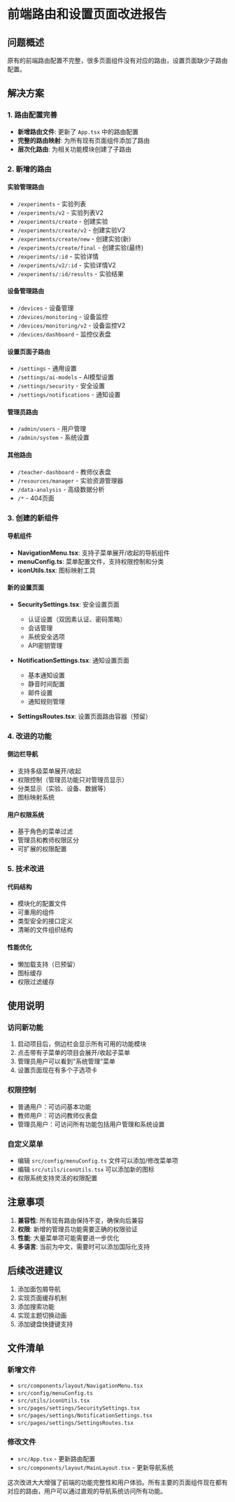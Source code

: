 # 前端路由和设置页面改进报告

## 问题概述
原有的前端路由配置不完整，很多页面组件没有对应的路由，设置页面缺少子路由配置。

## 解决方案

### 1. 路由配置完善
- **新增路由文件**: 更新了 `App.tsx` 中的路由配置
- **完整的路由映射**: 为所有现有页面组件添加了路由
- **层次化路由**: 为相关功能模块创建了子路由

### 2. 新增的路由

#### 实验管理路由
- `/experiments` - 实验列表
- `/experiments/v2` - 实验列表V2
- `/experiments/create` - 创建实验
- `/experiments/create/v2` - 创建实验V2
- `/experiments/create/new` - 创建实验(新)
- `/experiments/create/final` - 创建实验(最终)
- `/experiments/:id` - 实验详情
- `/experiments/v2/:id` - 实验详情V2
- `/experiments/:id/results` - 实验结果

#### 设备管理路由
- `/devices` - 设备管理
- `/devices/monitoring` - 设备监控
- `/devices/monitoring/v2` - 设备监控V2
- `/devices/dashboard` - 监控仪表盘

#### 设置页面子路由
- `/settings` - 通用设置
- `/settings/ai-models` - AI模型设置
- `/settings/security` - 安全设置
- `/settings/notifications` - 通知设置

#### 管理员路由
- `/admin/users` - 用户管理
- `/admin/system` - 系统设置

#### 其他路由
- `/teacher-dashboard` - 教师仪表盘
- `/resources/manager` - 实验资源管理器
- `/data-analysis` - 高级数据分析
- `/*` - 404页面

### 3. 创建的新组件

#### 导航组件
- **NavigationMenu.tsx**: 支持子菜单展开/收起的导航组件
- **menuConfig.ts**: 菜单配置文件，支持权限控制和分类
- **iconUtils.tsx**: 图标映射工具

#### 新的设置页面
- **SecuritySettings.tsx**: 安全设置页面
  - 认证设置（双因素认证、密码策略）
  - 会话管理
  - 系统安全选项
  - API密钥管理

- **NotificationSettings.tsx**: 通知设置页面
  - 基本通知设置
  - 静音时间配置
  - 邮件设置
  - 通知规则管理

- **SettingsRoutes.tsx**: 设置页面路由容器（预留）

### 4. 改进的功能

#### 侧边栏导航
- 支持多级菜单展开/收起
- 权限控制（管理员功能只对管理员显示）
- 分类显示（实验、设备、数据等）
- 图标映射系统

#### 用户权限系统
- 基于角色的菜单过滤
- 管理员和教师权限区分
- 可扩展的权限配置

### 5. 技术改进

#### 代码结构
- 模块化的配置文件
- 可重用的组件
- 类型安全的接口定义
- 清晰的文件组织结构

#### 性能优化
- 懒加载支持（已预留）
- 图标缓存
- 权限过滤缓存

## 使用说明

### 访问新功能
1. 启动项目后，侧边栏会显示所有可用的功能模块
2. 点击带有子菜单的项目会展开/收起子菜单
3. 管理员用户可以看到"系统管理"菜单
4. 设置页面现在有多个子选项卡

### 权限控制
- 普通用户：可访问基本功能
- 教师用户：可访问教师仪表盘
- 管理员用户：可访问所有功能包括用户管理和系统设置

### 自定义菜单
- 编辑 `src/config/menuConfig.ts` 文件可以添加/修改菜单项
- 编辑 `src/utils/iconUtils.tsx` 可以添加新的图标
- 权限系统支持灵活的权限配置

## 注意事项

1. **兼容性**: 所有现有路由保持不变，确保向后兼容
2. **权限**: 新增的管理员功能需要正确的权限验证
3. **性能**: 大量菜单项可能需要进一步优化
4. **多语言**: 当前为中文，需要时可以添加国际化支持

## 后续改进建议

1. 添加面包屑导航
2. 实现页面缓存机制
3. 添加搜索功能
4. 实现主题切换动画
5. 添加键盘快捷键支持

## 文件清单

### 新增文件
- `src/components/layout/NavigationMenu.tsx`
- `src/config/menuConfig.ts`
- `src/utils/iconUtils.tsx`
- `src/pages/settings/SecuritySettings.tsx`
- `src/pages/settings/NotificationSettings.tsx`
- `src/pages/settings/SettingsRoutes.tsx`

### 修改文件
- `src/App.tsx` - 更新路由配置
- `src/components/layout/MainLayout.tsx` - 更新导航系统

这次改进大大增强了前端的功能完整性和用户体验。所有主要的页面组件现在都有对应的路由，用户可以通过直观的导航系统访问所有功能。
